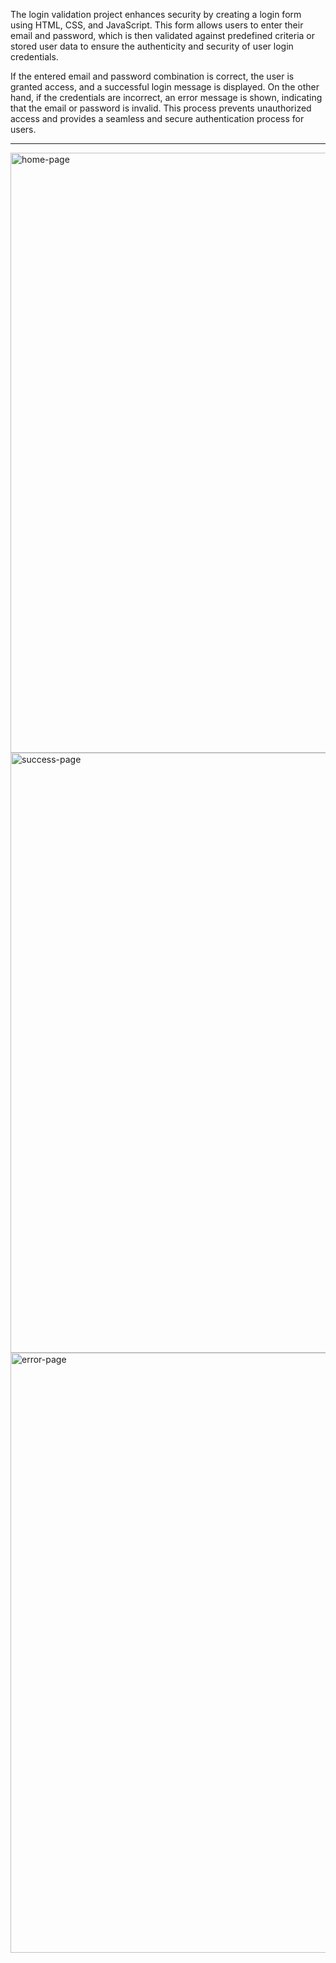 The login validation project enhances security by creating a login form using HTML, CSS, and JavaScript. This form allows users to enter their email and password, which is then validated against predefined criteria or stored user data to ensure the authenticity and security of user login credentials.

If the entered email and password combination is correct, the user is granted access, and a successful login message is displayed. On the other hand, if the credentials are incorrect, an error message is shown, indicating that the email or password is invalid. This process prevents unauthorized access and provides a seamless and secure authentication process for users.

---
<img width="960" alt="home-page" src="https://github.com/raflizocky/web-projects/assets/111034180/24b34c06-9d17-4185-a384-7f66ec59f2d2">
<img width="960" alt="success-page" src="https://github.com/raflizocky/web-projects/assets/111034180/2e05203f-e814-4ffc-a0fb-88cc57f5f2ae">
<img width="960" alt="error-page" src="https://github.com/raflizocky/web-projects/assets/111034180/5fc69b0c-e1fd-4f25-b04a-a45e30a4329b">

